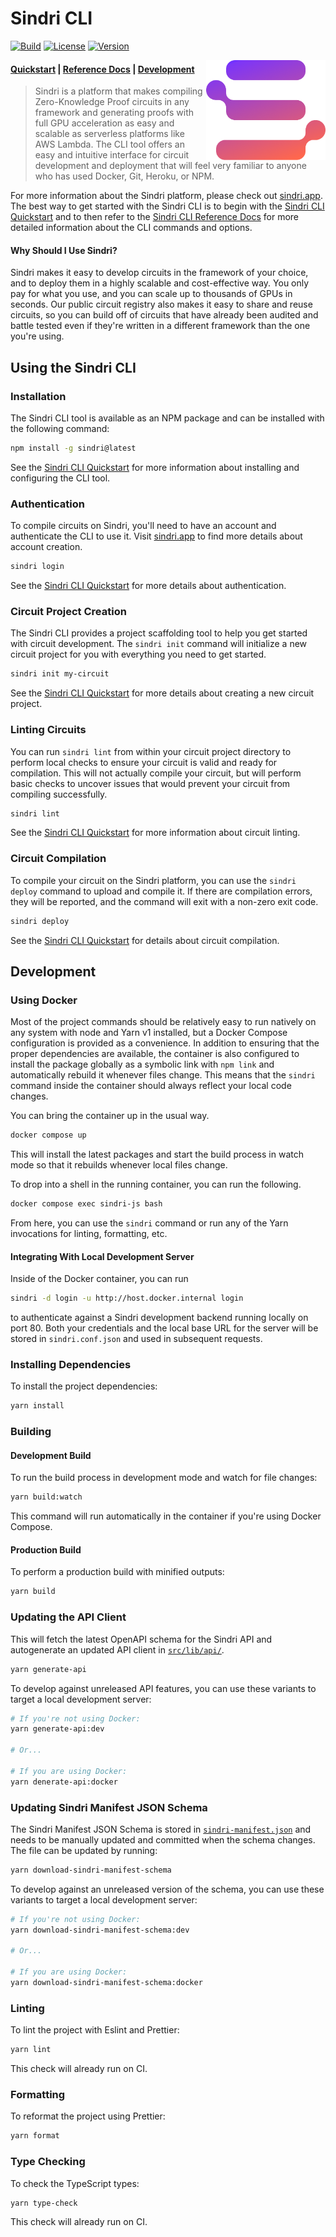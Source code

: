 # Sindri CLI

[![Build](https://img.shields.io/github/actions/workflow/status/Sindri-Labs/sindri-js/ci.yaml)](https://github.com/Sindri-Labs/sindri-js/actions)
[![License](https://img.shields.io/npm/l/sindri?color=blue)](https://github.com/Sindri-Labs/sindri-js/blob/main/LICENSE.md)
[![Version](https://img.shields.io/npm/v/sindri)](https://www.npmjs.com/package/sindri)

<img src="https://github.com/Sindri-Labs/sindri-js/blob/487fb8a7fd5e0e3147a46eafb72ca89a06fe7540/media/sindri-gradient-logo.webp" height="160" align="right"/>

#### [Quickstart](https://sindri-labs.github.io/docs/getting-started/cli/) | [Reference Docs](https://sindri-labs.github.io/docs/reference/cli/) | [Development](#development)

> Sindri is a platform that makes compiling Zero-Knowledge Proof circuits in any framework and generating proofs with full GPU acceleration as easy and scalable as serverless platforms like AWS Lambda.
> The CLI tool offers an easy and intuitive interface for circuit development and deployment that will feel very familiar to anyone who has used Docker, Git, Heroku, or NPM.

For more information about the Sindri platform, please check out [sindri.app](https://sindri.app/).
The best way to get started with the Sindri CLI is to begin with the [Sindri CLI Quickstart](https://sindri-labs.github.io/docs/getting-started/cli/) and to then refer to the [Sindri CLI Reference Docs](https://sindri-labs.github.io/docs/reference/cli/) for more detailed information about the CLI commands and options.

#### Why Should I Use Sindri?

Sindri makes it easy to develop circuits in the framework of your choice, and to deploy them in a highly scalable and cost-effective way.
You only pay for what you use, and you can scale up to thousands of GPUs in seconds.
Our public circuit registry also makes it easy to share and reuse circuits, so you can build off of circuits that have already been audited and battle tested even if they're written in a different framework than the one you're using.

## Using the Sindri CLI

### Installation

The Sindri CLI tool is available as an NPM package and can be installed with the following command:

```bash
npm install -g sindri@latest
```

See the [Sindri CLI Quickstart](https://sindri-labs.github.io/docs/getting-started/cli/) for more information about installing and configuring the CLI tool.

### Authentication

To compile circuits on Sindri, you'll need to have an account and authenticate the CLI to use it.
Visit [sindri.app](https://sindri.app/) to find more details about account creation.

```bash
sindri login
```

See the [Sindri CLI Quickstart](https://sindri-labs.github.io/docs/getting-started/cli/) for more details about authentication.

### Circuit Project Creation

The Sindri CLI provides a project scaffolding tool to help you get started with circuit development.
The `sindri init` command will initialize a new circuit project for you with everything you need to get started.

```bash
sindri init my-circuit
```

See the [Sindri CLI Quickstart](https://sindri-labs.github.io/docs/getting-started/cli/) for more details about creating a new circuit project.

### Linting Circuits

You can run `sindri lint` from within your circuit project directory to perform local checks to ensure your circuit is valid and ready for compilation.
This will not actually compile your circuit, but will perform basic checks to uncover issues that would prevent your circuit from compiling successfully.

```bash
sindri lint
```

See the [Sindri CLI Quickstart](https://sindri-labs.github.io/docs/getting-started/cli/) for more information about circuit linting.

### Circuit Compilation

To compile your circuit on the Sindri platform, you can use the `sindri deploy` command to upload and compile it.
If there are compilation errors, they will be reported, and the command will exit with a non-zero exit code.

```bash
sindri deploy
```

See the [Sindri CLI Quickstart](https://sindri-labs.github.io/docs/getting-started/cli/) for details about circuit compilation.

## Development

### Using Docker

Most of the project commands should be relatively easy to run natively on any system with node and Yarn v1 installed, but a Docker Compose configuration is provided as a convenience.
In addition to ensuring that the proper dependencies are available, the container is also configured to install the package globally as a symbolic link with `npm link` and automatically rebuild it whenever files change.
This means that the `sindri` command inside the container should always reflect your local code changes.

You can bring the container up in the usual way.

```bash
docker compose up
```

This will install the latest packages and start the build process in watch mode so that it rebuilds whenever local files change.

To drop into a shell in the running container, you can run the following.

```bash
docker compose exec sindri-js bash
```

From here, you can use the `sindri` command or run any of the Yarn invocations for linting, formatting, etc.

#### Integrating With Local Development Server

Inside of the Docker container, you can run

```bash
sindri -d login -u http://host.docker.internal login
```

to authenticate against a Sindri development backend running locally on port 80.
Both your credentials and the local base URL for the server will be stored in `sindri.conf.json` and used in subsequent requests.

### Installing Dependencies

To install the project dependencies:

```bash
yarn install
```

### Building

#### Development Build

To run the build process in development mode and watch for file changes:

```bash
yarn build:watch
```

This command will run automatically in the container if you're using Docker Compose.

#### Production Build

To perform a production build with minified outputs:

```bash
yarn build
```

### Updating the API Client

This will fetch the latest OpenAPI schema for the Sindri API and autogenerate an updated API client in [`src/lib/api/`](src/lib/api/).

```bash
yarn generate-api
```

To develop against unreleased API features, you can use these variants to target a local development server:

```bash
# If you're not using Docker:
yarn generate-api:dev

# Or...

# If you are using Docker:
yarn denerate-api:docker
```

### Updating Sindri Manifest JSON Schema

The Sindri Manifest JSON Schema is stored in [`sindri-manifest.json`](sindri-manifest.json) and needs to be manually updated and committed when the schema changes.
The file can be updated by running:

```bash
yarn download-sindri-manifest-schema
```

To develop against an unreleased version of the schema, you can use these variants to target a local development server:

```bash
# If you're not using Docker:
yarn download-sindri-manifest-schema:dev

# Or...

# If you are using Docker:
yarn download-sindri-manifest-schema:docker
```

### Linting

To lint the project with Eslint and Prettier:

```bash
yarn lint
```

This check will already run on CI.

### Formatting

To reformat the project using Prettier:

```bash
yarn format
```

### Type Checking

To check the TypeScript types:

```bash
yarn type-check
```

This check will already run on CI.
